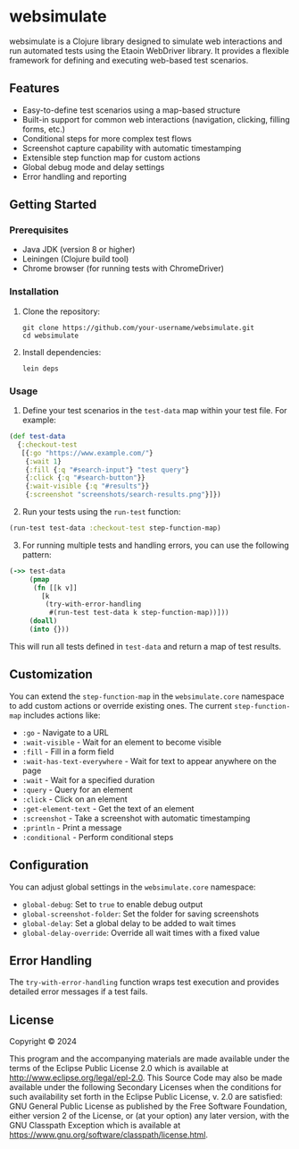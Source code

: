 # websimulate

websimulate is a Clojure library designed to simulate web interactions and run automated tests using the Etaoin WebDriver library. It provides a flexible framework for defining and executing web-based test scenarios.

## Features

- Easy-to-define test scenarios using a map-based structure
- Built-in support for common web interactions (navigation, clicking, filling forms, etc.)
- Conditional steps for more complex test flows
- Screenshot capture capability with automatic timestamping
- Extensible step function map for custom actions
- Global debug mode and delay settings
- Error handling and reporting

## Getting Started

### Prerequisites

- Java JDK (version 8 or higher)
- Leiningen (Clojure build tool)
- Chrome browser (for running tests with ChromeDriver)

### Installation

1. Clone the repository:
   ```
   git clone https://github.com/your-username/websimulate.git
   cd websimulate
   ```

2. Install dependencies:
   ```
   lein deps
   ```

### Usage

1. Define your test scenarios in the `test-data` map within your test file. For example:


```clojure
(def test-data
  {:checkout-test
   [{:go "https://www.example.com/"}
    {:wait 1}
    {:fill {:q "#search-input"} "test query"}
    {:click {:q "#search-button"}}
    {:wait-visible {:q "#results"}}
    {:screenshot "screenshots/search-results.png"}]})
```


2. Run your tests using the `run-test` function:
```clojure
(run-test test-data :checkout-test step-function-map)
```


3. For running multiple tests and handling errors, you can use the following pattern:

```clojure
(->> test-data
     (pmap
      (fn [[k v]]
        [k
         (try-with-error-handling
          #(run-test test-data k step-function-map))]))
     (doall)
     (into {}))
```

This will run all tests defined in `test-data` and return a map of test results.

## Customization

You can extend the `step-function-map` in the `websimulate.core` namespace to add custom actions or override existing ones. The current `step-function-map` includes actions like:

- `:go` - Navigate to a URL
- `:wait-visible` - Wait for an element to become visible
- `:fill` - Fill in a form field
- `:wait-has-text-everywhere` - Wait for text to appear anywhere on the page
- `:wait` - Wait for a specified duration
- `:query` - Query for an element
- `:click` - Click on an element
- `:get-element-text` - Get the text of an element
- `:screenshot` - Take a screenshot with automatic timestamping
- `:println` - Print a message
- `:conditional` - Perform conditional steps

## Configuration

You can adjust global settings in the `websimulate.core` namespace:

- `global-debug`: Set to `true` to enable debug output
- `global-screenshot-folder`: Set the folder for saving screenshots
- `global-delay`: Set a global delay to be added to wait times
- `global-delay-override`: Override all wait times with a fixed value

## Error Handling

The `try-with-error-handling` function wraps test execution and provides detailed error messages if a test fails.

## License

Copyright © 2024

This program and the accompanying materials are made available under the terms of the Eclipse Public License 2.0 which is available at http://www.eclipse.org/legal/epl-2.0.
This Source Code may also be made available under the following Secondary Licenses when the conditions for such availability set forth in the Eclipse Public License, v. 2.0 are satisfied: GNU General Public License as published by the Free Software Foundation, either version 2 of the License, or (at your option) any later version, with the GNU Classpath Exception which is available at https://www.gnu.org/software/classpath/license.html.
